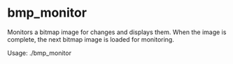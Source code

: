 # bmp\_monitor

Monitors a bitmap image for changes and displays them.  When the image is complete, the next bitmap image is loaded for monitoring.

Usage: ./bmp\_monitor <file-prefix>
